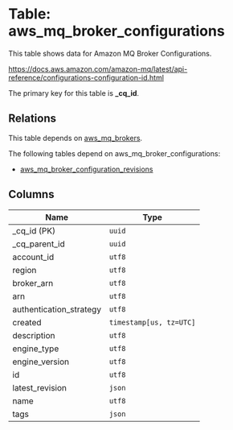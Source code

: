 # Table: aws_mq_broker_configurations

This table shows data for Amazon MQ Broker Configurations.

https://docs.aws.amazon.com/amazon-mq/latest/api-reference/configurations-configuration-id.html

The primary key for this table is **_cq_id**.

## Relations

This table depends on [aws_mq_brokers](aws_mq_brokers.md).

The following tables depend on aws_mq_broker_configurations:
  - [aws_mq_broker_configuration_revisions](aws_mq_broker_configuration_revisions.md)

## Columns

| Name          | Type          |
| ------------- | ------------- |
|_cq_id (PK)|`uuid`|
|_cq_parent_id|`uuid`|
|account_id|`utf8`|
|region|`utf8`|
|broker_arn|`utf8`|
|arn|`utf8`|
|authentication_strategy|`utf8`|
|created|`timestamp[us, tz=UTC]`|
|description|`utf8`|
|engine_type|`utf8`|
|engine_version|`utf8`|
|id|`utf8`|
|latest_revision|`json`|
|name|`utf8`|
|tags|`json`|
